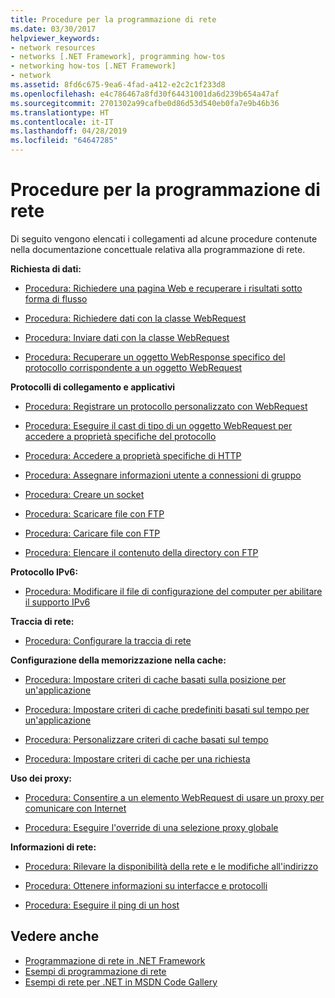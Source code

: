 ```yaml
---
title: Procedure per la programmazione di rete
ms.date: 03/30/2017
helpviewer_keywords:
- network resources
- networks [.NET Framework], programming how-tos
- networking how-tos [.NET Framework]
- network
ms.assetid: 8fd6c675-9ea6-4fad-a412-e2c2c1f233d8
ms.openlocfilehash: e4c786467a8fd30f64431001da6d239b654a47af
ms.sourcegitcommit: 2701302a99cafbe0d86d53d540eb0fa7e9b46b36
ms.translationtype: HT
ms.contentlocale: it-IT
ms.lasthandoff: 04/28/2019
ms.locfileid: "64647285"
---
```

# <a name="network-programming-how-to-topics"></a>Procedure per la programmazione di rete
Di seguito vengono elencati i collegamenti ad alcune procedure contenute nella documentazione concettuale relativa alla programmazione di rete.  
  
 **Richiesta di dati:**  
  
- [Procedura: Richiedere una pagina Web e recuperare i risultati sotto forma di flusso](../../../docs/framework/network-programming/how-to-request-a-web-page-and-retrieve-the-results-as-a-stream.md)  
  
- [Procedura: Richiedere dati con la classe WebRequest](../../../docs/framework/network-programming/how-to-request-data-using-the-webrequest-class.md)  
  
- [Procedura: Inviare dati con la classe WebRequest](../../../docs/framework/network-programming/how-to-send-data-using-the-webrequest-class.md)  
  
- [Procedura: Recuperare un oggetto WebResponse specifico del protocollo corrispondente a un oggetto WebRequest](../../../docs/framework/network-programming/how-to-retrieve-a-protocol-specific-webresponse-that-matches-a-webrequest.md)  
  
 **Protocolli di collegamento e applicativi**  
  
- [Procedura: Registrare un protocollo personalizzato con WebRequest](../../../docs/framework/network-programming/how-to-register-a-custom-protocol-using-webrequest.md)  
  
- [Procedura: Eseguire il cast di tipo di un oggetto WebRequest per accedere a proprietà specifiche del protocollo](../../../docs/framework/network-programming/how-to-typecast-a-webrequest-to-access-protocol-specific-properties.md)  
  
- [Procedura: Accedere a proprietà specifiche di HTTP](../../../docs/framework/network-programming/how-to-access-http-specific-properties.md)  
  
- [Procedura: Assegnare informazioni utente a connessioni di gruppo](../../../docs/framework/network-programming/how-to-assign-user-information-to-group-connections.md)  
  
- [Procedura: Creare un socket](../../../docs/framework/network-programming/how-to-create-a-socket.md)  
  
- [Procedura: Scaricare file con FTP](../../../docs/framework/network-programming/how-to-download-files-with-ftp.md)  
  
- [Procedura: Caricare file con FTP](../../../docs/framework/network-programming/how-to-upload-files-with-ftp.md)  
  
- [Procedura: Elencare il contenuto della directory con FTP](../../../docs/framework/network-programming/how-to-list-directory-contents-with-ftp.md)  
  
 **Protocollo IPv6:**  
  
- [Procedura: Modificare il file di configurazione del computer per abilitare il supporto IPv6](../../../docs/framework/network-programming/how-to-modify-the-computer-configuration-file-to-enable-ipv6-support.md)  
  
 **Traccia di rete:**  
  
- [Procedura: Configurare la traccia di rete](../../../docs/framework/network-programming/how-to-configure-network-tracing.md)  
  
 **Configurazione della memorizzazione nella cache:**  
  
- [Procedura: Impostare criteri di cache basati sulla posizione per un'applicazione](../../../docs/framework/network-programming/how-to-set-a-location-based-cache-policy-for-an-application.md)  
  
- [Procedura: Impostare criteri di cache predefiniti basati sul tempo per un'applicazione](../../../docs/framework/network-programming/how-to-set-the-default-time-based-cache-policy-for-an-application.md)  
  
- [Procedura: Personalizzare criteri di cache basati sul tempo](../../../docs/framework/network-programming/how-to-customize-a-time-based-cache-policy.md)  
  
- [Procedura: Impostare criteri di cache per una richiesta](../../../docs/framework/network-programming/how-to-set-cache-policy-for-a-request.md)  
  
 **Uso dei proxy:**  
  
- [Procedura: Consentire a un elemento WebRequest di usare un proxy per comunicare con Internet](../../../docs/framework/network-programming/how-to-enable-a-webrequest-to-use-a-proxy-to-communicate-with-the-internet.md)  
  
- [Procedura: Eseguire l'override di una selezione proxy globale](../../../docs/framework/network-programming/how-to-override-a-global-proxy-selection.md)  
  
 **Informazioni di rete:**  
  
- [Procedura: Rilevare la disponibilità della rete e le modifiche all'indirizzo](../../../docs/framework/network-programming/how-to-detect-network-availability-and-address-changes.md)  
  
- [Procedura: Ottenere informazioni su interfacce e protocolli](../../../docs/framework/network-programming/how-to-get-interface-and-protocol-information.md)  
  
- [Procedura: Eseguire il ping di un host](../../../docs/framework/network-programming/how-to-ping-a-host.md)  
  
## <a name="see-also"></a>Vedere anche

- [Programmazione di rete in .NET Framework](../../../docs/framework/network-programming/index.md)
- [Esempi di programmazione di rete](../../../docs/framework/network-programming/network-programming-samples.md)
- [Esempi di rete per .NET in MSDN Code Gallery](https://code.msdn.microsoft.com/Wiki/View.aspx?ProjectName=nclsamples)
